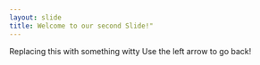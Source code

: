 ```yaml
---
layout: slide
title: Welcome to our second Slide!"
---
```

Replacing this with something witty
Use the left arrow to go back!
